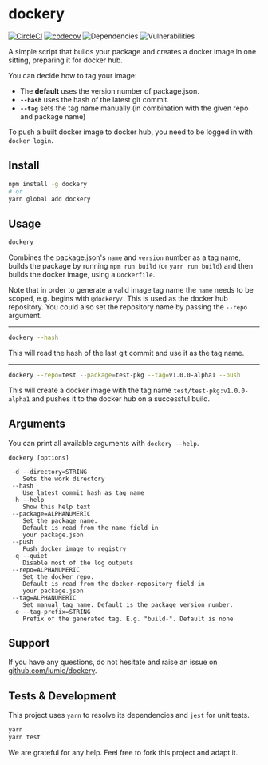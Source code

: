dockery
===

[![CircleCI](https://img.shields.io/circleci/project/github/lumio/dockery/master.svg)](https://circleci.com/gh/lumio/dockery/tree/master) [![codecov](https://img.shields.io/codecov/c/github/lumio/dockery/master.svg)](https://codecov.io/gh/lumio/dockery) ![Dependencies](https://img.shields.io/david/lumio/dockery.svg) ![Vulnerabilities](https://img.shields.io/snyk/vulnerabilities/github/lumio/dockery.svg)

A simple script that builds your package and creates a docker image in one
sitting, preparing it for docker hub.

You can decide how to tag your image:

- The **default** uses the version number of package.json.
- **`--hash`** uses the hash of the latest git commit.
- **`--tag`** sets the tag name manually (in combination with the given repo and package name)

To push a built docker image to docker hub, you need to be logged in
with `docker login`.

Install
---

```bash
npm install -g dockery
# or
yarn global add dockery
```

Usage
---

```bash
dockery
```

Combines the package.json's `name` and `version` number as a tag name, builds the
package by running `npm run build` (or `yarn run build`) and then builds the
docker image, using a `Dockerfile`.

Note that in order to generate a valid image tag name the `name` needs to be
scoped, e.g. begins with `@dockery/`.
This is used as the docker hub repository.
You could also set the repository name by passing the `--repo` argument.

---

```bash
dockery --hash
```

This will read the hash of the last git commit and use it as the tag name.

---

```bash
dockery --repo=test --package=test-pkg --tag=v1.0.0-alpha1 --push
```

This will create a docker image with the tag name `test/test-pkg:v1.0.0-alpha1`
and pushes it to the docker hub on a successful build.

Arguments
---

You can print all available arguments with `dockery --help`.

```
dockery [options]

 -d --directory=STRING
    Sets the work directory
 --hash
    Use latest commit hash as tag name
 -h --help
    Show this help text
 --package=ALPHANUMERIC
    Set the package name.
    Default is read from the name field in
    your package.json
 --push
    Push docker image to registry
 -q --quiet
    Disable most of the log outputs
 --repo=ALPHANUMERIC
    Set the docker repo.
    Default is read from the docker-repository field in
    your package.json
 --tag=ALPHANUMERIC
    Set manual tag name. Default is the package version number.
 -e --tag-prefix=STRING
    Prefix of the generated tag. E.g. "build-". Default is none
```

Support
---

If you have any questions, do not hesitate and raise an issue on [github.com/lumio/dockery](https://github.com/lumio/dockery/issues/new/choose).

Tests & Development
---

This project uses `yarn` to resolve its dependencies and `jest` for unit tests.

```bash
yarn
yarn test
```

We are grateful for any help. Feel free to fork this project and adapt it.